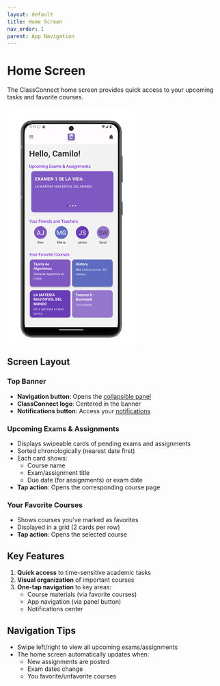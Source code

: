 ```yaml
---
layout: default
title: Home Screen
nav_order: 1
parent: App Navigation
---
```


# Home Screen

The ClassConnect home screen provides quick access to your upcoming tasks and favorite courses.

<p style="clear:both;"></p>
<img src="assets/home.png" alt="Home Screen" style="width:300px; float:left; margin-right:15px;"/>
<p style="clear:both;"></p>

## Screen Layout

### Top Banner
- **Navigation button**: Opens the [collapsible panel](drawer.md)
- **ClassConnect logo**: Centered in the banner
- **Notifications button**: Access your [notifications](notifications.md)

### Upcoming Exams & Assignments
- Displays swipeable cards of pending exams and assignments
- Sorted chronologically (nearest date first)
- Each card shows:
  - Course name
  - Exam/assignment title
  - Due date (for assignments) or exam date
- **Tap action**: Opens the corresponding course page

### Your Favorite Courses
- Shows courses you've marked as favorites
- Displayed in a grid (2 cards per row)
- **Tap action**: Opens the selected course

## Key Features

1. **Quick access** to time-sensitive academic tasks
2. **Visual organization** of important courses
3. **One-tap navigation** to key areas:
   - Course materials (via favorite courses)
   - App navigation (via panel button)
   - Notifications center

## Navigation Tips

- Swipe left/right to view all upcoming exams/assignments
- The home screen automatically updates when:
  - New assignments are posted
  - Exam dates change
  - You favorite/unfavorite courses
